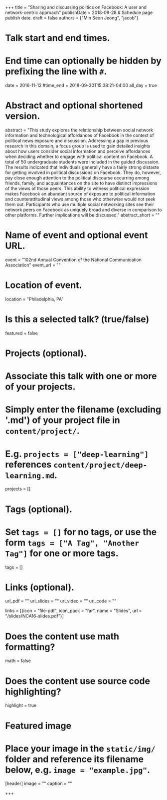 +++
title = "Sharing and discussing politics on Facebook: A user and network-centric approach"
publishDate = 2018-09-28 # Schedule page publish date.
draft = false
authors = ["Min Seon Jeong", "jacob"]

# Talk start and end times.
#   End time can optionally be hidden by prefixing the line with `#`.
date = 2016-11-12
#time_end = 2018-09-30T15:38:21-04:00
all_day = true

# Abstract and optional shortened version.
abstract = "This study explores the relationship between social network information and technological affordances of Facebook in the context of political news exposure and discussion. Addressing a gap in previous research in this domain, a focus group is used to gain detailed insights about how users consider social information and perceive affordances when deciding whether to engage with political content on Facebook. A total of 50 undergraduate students were included in the guided discussion. The results indicated that individuals generally have a fairly strong distaste for getting involved in political discussions on Facebook. They do, however, pay close enough attention to the political discourse occurring among friends, family, and acquaintances on the site to have distinct impressions of the views of those peers. This ability to witness political expression makes Facebook an abundant source of exposure to political information and counterattitudinal views among those who otherwise would not seek them out. Participants who use multiple social networking sites see their network peers on Facebook as uniquely broad and diverse in comparison to other platforms. Further implications will be discussed."
abstract_short = ""

# Name of event and optional event URL.
event = "102nd Annual Convention of the National Communication Association"
event_url = ""

# Location of event.
location = "Philadelphia, PA"

# Is this a selected talk? (true/false)
featured = false

# Projects (optional).
#   Associate this talk with one or more of your projects.
#   Simply enter the filename (excluding '.md') of your project file in `content/project/`.
#   E.g. `projects = ["deep-learning"]` references `content/project/deep-learning.md`.
projects = []

# Tags (optional).
#   Set `tags = []` for no tags, or use the form `tags = ["A Tag", "Another Tag"]` for one or more tags.
tags = []

# Links (optional).
url_pdf = ""
url_slides = ""
url_video = ""
url_code = ""

links = [{icon = "file-pdf", icon_pack = "far", name = "Slides", url = "/slides/NCA16-slides.pdf"}]

# Does the content use math formatting?
math = false

# Does the content use source code highlighting?
highlight = true

# Featured image
# Place your image in the `static/img/` folder and reference its filename below, e.g. `image = "example.jpg"`.
[header]
image = ""
caption = ""

+++